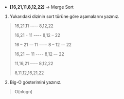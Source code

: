 * **[16,21,11,8,12,22]** -> Merge Sort

1. Yukarıdaki dizinin sort türüne göre aşamalarını yazınız.
>
> 16,21,11 -–-- 8,12,22
>
> 16,21 - 11 -–-- 8,12 – 22 
>
> 16 – 21 -– 11 ---– 8 – 12 -– 22 
>
> 16,21 –- 11 ---- 8,12 –- 22
>
> 11,16,21 ---- 8,12,22 
>
> 8,11,12,16,21,22
2. Big-O gösterimini yazınız.
> O(nlogn)
